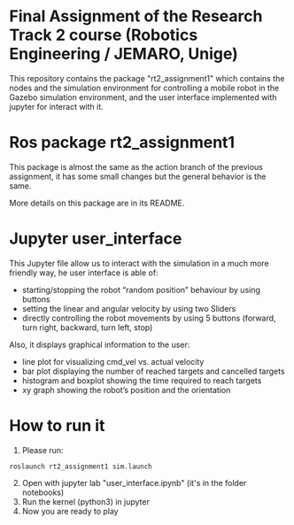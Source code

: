 # Final Assignment of the Research Track 2 course (Robotics Engineering / JEMARO, Unige)

This repository contains the package "rt2_assignment1" which contains the nodes and the simulation environment for controlling a mobile robot in the Gazebo simulation environment, and the user interface implemented with jupyter for interact with it.

# Ros package rt2_assignment1
This package is almost the same as the action branch of the previous assignment, it has some small changes but the general behavior is the same.

More details on this package are in its README.

# Jupyter user_interface
This Jupyter file allow us to interact with the simulation in a much more friendly way, he user interface is able of:

- starting/stopping the robot “random position” behaviour by using buttons 
- setting the linear and angular velocity by using two Sliders
- directly controlling the robot movements by using 5 buttons (forward, turn right, backward, turn left, stop)

Also, it displays graphical information to the user:

- line plot for visualizing cmd_vel vs. actual velocity
- bar plot displaying the number of reached targets and cancelled targets
- histogram and boxplot showing the time required to reach targets
- xy graph showing the robot’s position and the orientation

# How to run it

1) Please run:
```
roslaunch rt2_assignment1 sim.launch
```
2) Open with jupyter lab "user_interface.ipynb" (it's in the folder notebooks)
3) Run the kernel (python3) in jupyter 
4) Now you are ready to play


